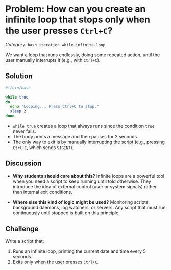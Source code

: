 # Problem: How can you create an infinite loop that stops only when the user presses `Ctrl+C`?

*Category:* `bash.iteration.while.infinite-loop`

We want a loop that runs endlessly, doing some repeated action, until the user manually interrupts it (e.g., with `Ctrl+C`).

## Solution

```bash
#!/bin/bash

while true
do
  echo "Looping... Press Ctrl+C to stop."
  sleep 2
done
```

* `while true` creates a loop that always runs since the condition `true` never fails.
* The body prints a message and then pauses for 2 seconds.
* The only way to exit is by manually interrupting the script (e.g., pressing `Ctrl+C`, which sends `SIGINT`).

## Discussion

* **Why students should care about this?**
  Infinite loops are a powerful tool when you need a script to keep running until told otherwise. They introduce the idea of external control (user or system signals) rather than internal exit conditions.

* **Where else this kind of logic might be used?**
  Monitoring scripts, background daemons, log watchers, or servers. Any script that must run continuously until stopped is built on this principle.

## Challenge

Write a script that:

1. Runs an infinite loop, printing the current date and time every 5 seconds.
2. Exits only when the user presses `Ctrl+C`.


